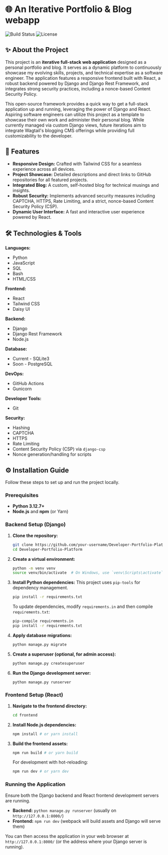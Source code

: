 # 🌐 An Iterative Portfolio & Blog webapp

![Build Status](https://img.shields.io/badge/Build-Passing-brightgreen)
![License](https://img.shields.io/badge/License-MIT-blue)

## ✨ About the Project

This project is an **iterative full-stack web application** designed as a personal portfolio and blog. It serves as a dynamic platform to continuously showcase my evolving skills, projects, and technical expertise as a software engineer. The application features a responsive frontend built with React, a robust backend powered by Django and Django Rest Framework, and integrates strong security practices, including a nonce-based Content Security Policy.

This open-source framework provides a quick way to get a full-stack application up and running, leveraging the power of Django and React. Aspiring software engineers can utilize this project as a template to showcase their own work and administer their personal blog. While currently managed via custom Django views, future iterations aim to integrate Wagtail's blogging CMS offerings while providing full customizability to the developer. 

## 🚀 Features

*   **Responsive Design:** Crafted with Tailwind CSS for a seamless experience across all devices.
*   **Project Showcase:** Detailed descriptions and direct links to GitHub repositories for all featured projects.
*   **Integrated Blog:** A custom, self-hosted blog for technical musings and insights.
*   **Robust Security:** Implements advanced security measures including CAPTCHA, HTTPS, Rate Limiting, and a strict, nonce-based Content Security Policy (CSP).
*   **Dynamic User Interface:** A fast and interactive user experience powered by React.

## 🛠️ Technologies & Tools

**Languages:**
*   Python
*   JavaScript
*   SQL
*   Bash
*   HTML/CSS

**Frontend:**
*   React
*   Tailwind CSS
*   Daisy UI

**Backend:**
*   Django
*   Django Rest Framework
*   Node.js

**Database:**
*   Current - SQLite3
*   Soon - PostgreSQL

**DevOps:**
*   GitHub Actions
*   Gunicorn

**Developer Tools:**
*   Git

**Security:**
*   Hashing
*   CAPTCHA
*   HTTPS
*   Rate Limiting
*   Content Security Policy (CSP) via `django-csp`
*   Nonce generation/handling for scripts

## ⚙️ Installation Guide

Follow these steps to set up and run the project locally.

### Prerequisites

*   **Python 3.12.7+**
*   **Node.js** and **npm** (or Yarn)

### Backend Setup (Django)

1.  **Clone the repository:**
    ```bash
    git clone https://github.com/your-username/Developer-Portfolio-Platform.git
    cd Developer-Portfolio-Platform
    ```
2.  **Create a virtual environment:**
    ```bash
    python -m venv venv
    source venv/bin/activate  # On Windows, use `venv\Scripts\activate`
    ```
3.  **Install Python dependencies:**
    This project uses `pip-tools` for dependency management.
    ```bash
    pip install -r requirements.txt
    ```
    To update dependencies, modify `requirements.in` and then compile `requirements.txt`:
    ```bash
    pip-compile requirements.in
    pip install -r requirements.txt
    ```
4.  **Apply database migrations:**
    ```bash
    python manage.py migrate
    ```
5.  **Create a superuser (optional, for admin access):**
    ```bash
    python manage.py createsuperuser
    ```
6.  **Run the Django development server:**
    ```bash
    python manage.py runserver
    ```

### Frontend Setup (React)

1.  **Navigate to the frontend directory:**
    ```bash
    cd frontend
    ```
2.  **Install Node.js dependencies:**
    ```bash
    npm install # or yarn install
    ```
3.  **Build the frontend assets:**
    ```bash
    npm run build # or yarn build
    ```
    For development with hot-reloading:
    ```bash
    npm run dev # or yarn dev
    ```

### Running the Application

Ensure both the Django backend and React frontend development servers are running.

*   **Backend:** `python manage.py runserver` (usually on `http://127.0.0.1:8000/`)
*   **Frontend:** `npm run dev` (webpack will build assets and Django will serve them)

You can then access the application in your web browser at `http://127.0.0.1:8000/` (or the address where your Django server is running).